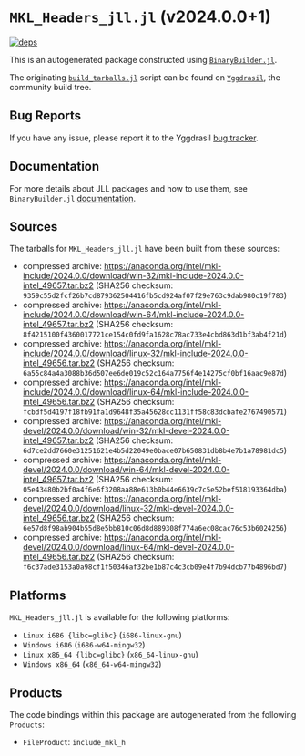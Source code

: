 # `MKL_Headers_jll.jl` (v2024.0.0+1)

[![deps](https://juliahub.com/docs/MKL_Headers_jll/deps.svg)](https://juliahub.com/ui/Packages/MKL_Headers_jll/hkXB1?page=2)

This is an autogenerated package constructed using [`BinaryBuilder.jl`](https://github.com/JuliaPackaging/BinaryBuilder.jl).

The originating [`build_tarballs.jl`](https://github.com/JuliaPackaging/Yggdrasil/blob/d3b8aef7842131faf1bf089b12a0ba36e08e59af/M/MKL_Headers/build_tarballs.jl) script can be found on [`Yggdrasil`](https://github.com/JuliaPackaging/Yggdrasil/), the community build tree.

## Bug Reports

If you have any issue, please report it to the Yggdrasil [bug tracker](https://github.com/JuliaPackaging/Yggdrasil/issues).

## Documentation

For more details about JLL packages and how to use them, see `BinaryBuilder.jl` [documentation](https://docs.binarybuilder.org/stable/jll/).

## Sources

The tarballs for `MKL_Headers_jll.jl` have been built from these sources:

* compressed archive: https://anaconda.org/intel/mkl-include/2024.0.0/download/win-32/mkl-include-2024.0.0-intel_49657.tar.bz2 (SHA256 checksum: `9359c55d2fcf26b7cd879362504416fb5cd924af07f29e763c9dab980c19f783`)
* compressed archive: https://anaconda.org/intel/mkl-include/2024.0.0/download/win-64/mkl-include-2024.0.0-intel_49657.tar.bz2 (SHA256 checksum: `8f4215100f4360017721ce154c0fd9fa1628c78ac733e4cbd863d1bf3ab4f21d`)
* compressed archive: https://anaconda.org/intel/mkl-include/2024.0.0/download/linux-32/mkl-include-2024.0.0-intel_49656.tar.bz2 (SHA256 checksum: `6a55c84a4a3088b36d507ee6de019c52c164a7756f4e14275cf0bf16aac9e87d`)
* compressed archive: https://anaconda.org/intel/mkl-include/2024.0.0/download/linux-64/mkl-include-2024.0.0-intel_49656.tar.bz2 (SHA256 checksum: `fcbdf5d4197f18fb91fa1d9648f35a45628cc1131ff58c83dcbafe2767490571`)
* compressed archive: https://anaconda.org/intel/mkl-devel/2024.0.0/download/win-32/mkl-devel-2024.0.0-intel_49657.tar.bz2 (SHA256 checksum: `6d7ce2dd7660e31251621e4b5d22049e0bace07b650831db8b4e7b1a78981dc5`)
* compressed archive: https://anaconda.org/intel/mkl-devel/2024.0.0/download/win-64/mkl-devel-2024.0.0-intel_49657.tar.bz2 (SHA256 checksum: `05e43480b2bf0a4f6e6f3208aa88e613b0b44e6639c7c5e52bef518193364dba`)
* compressed archive: https://anaconda.org/intel/mkl-devel/2024.0.0/download/linux-32/mkl-devel-2024.0.0-intel_49656.tar.bz2 (SHA256 checksum: `6e57d8f98ab904b55d8e5bb810c06d8d889308f774a6ec08cac76c53b6024256`)
* compressed archive: https://anaconda.org/intel/mkl-devel/2024.0.0/download/linux-64/mkl-devel-2024.0.0-intel_49656.tar.bz2 (SHA256 checksum: `f6c37ade3153a0a98cf1f50346af32be1b87c4c3cb09e4f7b94dcb77b4896bd7`)

## Platforms

`MKL_Headers_jll.jl` is available for the following platforms:

* `Linux i686 {libc=glibc}` (`i686-linux-gnu`)
* `Windows i686` (`i686-w64-mingw32`)
* `Linux x86_64 {libc=glibc}` (`x86_64-linux-gnu`)
* `Windows x86_64` (`x86_64-w64-mingw32`)

## Products

The code bindings within this package are autogenerated from the following `Products`:

* `FileProduct`: `include_mkl_h`

